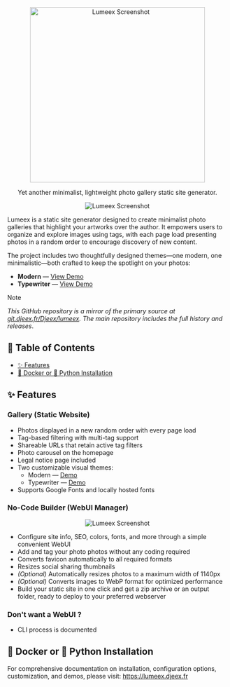 <div align="center">
  <img src="https://git.djeex.fr/Djeex/lumeex/raw/branch/main/illustration/logo.svg" alt="Lumeex Screenshot" width="400"/>
</div>
<p/>
<div align="center">
<p>Yet another minimalist, lightweight photo gallery static site generator.</p>
</div>
</p>
<div align="center">
  <img src="https://git.djeex.fr/Djeex/lumeex/raw/branch/main/illustration/lumeex.png" alt="Lumeex Screenshot" />
</div>

Lumeex is a static site generator designed to create minimalist photo galleries that highlight your artworks over the author. It empowers users to organize and explore images using tags, with each page load presenting photos in a random order to encourage discovery of new content.

The project includes two thoughtfully designed themes—one modern, one minimalistic—both crafted to keep the spotlight on your photos:

- **Modern** — [View Demo](https://modern.djeex.fr)  
- **Typewriter** — [View Demo](https://typewriter.djeex.fr)

> [!NOTE]  
> _This GitHub repository is a mirror of the primary source at [git.djeex.fr/Djeex/lumeex](https://git.djeex.fr/Djeex/lumeex). The main repository includes the full history and releases_.


## 📌 Table of Contents

- [✨ Features](#-features)
- [🐳 Docker or 🐍 Python Installation](#-docker-or--python-installation)


## ✨ Features

### Gallery (Static Website)

- Photos displayed in a new random order with every page load  
- Tag-based filtering with multi-tag support  
- Shareable URLs that retain active tag filters  
- Photo carousel on the homepage  
- Legal notice page included  
- Two customizable visual themes:
  - Modern — [Demo](https://modern.djeex.fr)  
  - Typewriter — [Demo](https://typewriter.djeex.fr)  
- Supports Google Fonts and locally hosted fonts

### No-Code Builder (WebUI Manager)

<div align="center">
  <img src="https://git.djeex.fr/Djeex/lumeex/raw/branch/main/illustration/lumeex-webui.png" alt="Lumeex Screenshot" />
</div>

- Configure site info, SEO, colors, fonts, and more through a simple convenient WebUI
- Add and tag your photo photos without any coding required
- Converts favicon automatically to all required formats  
- Resizes social sharing thumbnails  
- *(Optional)* Automatically resizes photos to a maximum width of 1140px  
- *(Optional)* Converts images to WebP format for optimized performance
- Build your static site in one click and get a zip archive or an output folder, ready to deploy to your preferred webserver

### Don't want a WebUI ?

- CLI process is documented

## 🐳 Docker or 🐍 Python Installation
For comprehensive documentation on installation, configuration options, customization, and demos, please visit:
https://lumeex.djeex.fr